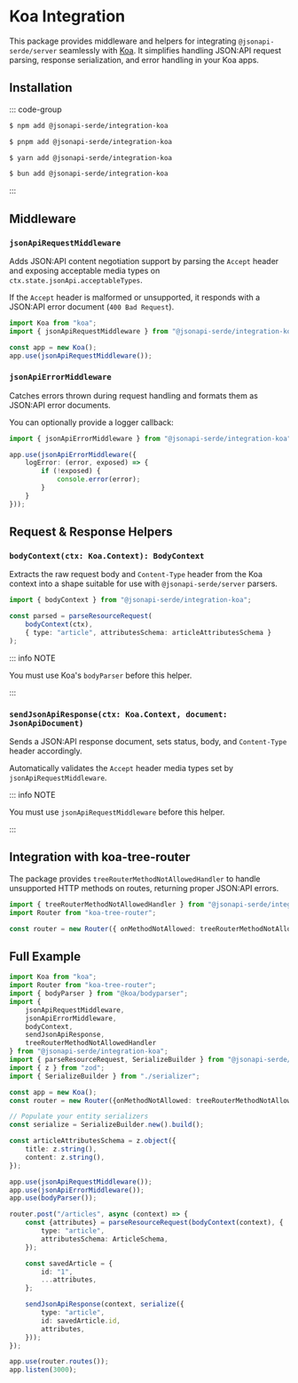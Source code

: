 # Koa Integration

This package provides middleware and helpers for integrating `@jsonapi-serde/server` seamlessly with 
[Koa](https://koajs.com/). It simplifies handling JSON:API request parsing, response serialization, and error handling
in your Koa apps.

## Installation

::: code-group

```sh [npm]
$ npm add @jsonapi-serde/integration-koa
```

```sh [pnpm]
$ pnpm add @jsonapi-serde/integration-koa
```

```sh [yarn]
$ yarn add @jsonapi-serde/integration-koa
```

```sh [bun]
$ bun add @jsonapi-serde/integration-koa
```

:::

## Middleware

### `jsonApiRequestMiddleware`

Adds JSON:API content negotiation support by parsing the `Accept` header and exposing acceptable media types on
`ctx.state.jsonApi.acceptableTypes`.

If the `Accept` header is malformed or unsupported, it responds with a JSON:API error document (`400 Bad Request`).

```ts
import Koa from "koa";
import { jsonApiRequestMiddleware } from "@jsonapi-serde/integration-koa";

const app = new Koa();
app.use(jsonApiRequestMiddleware());
```

### `jsonApiErrorMiddleware`

Catches errors thrown during request handling and formats them as JSON:API error documents.

You can optionally provide a logger callback:

```ts
import { jsonApiErrorMiddleware } from "@jsonapi-serde/integration-koa";

app.use(jsonApiErrorMiddleware({
    logError: (error, exposed) => {
        if (!exposed) {
            console.error(error);
        }
    }
}));
```

## Request & Response Helpers

### `bodyContext(ctx: Koa.Context): BodyContext`

Extracts the raw request body and `Content-Type` header from the Koa context into a shape suitable for use with
`@jsonapi-serde/server` parsers.

```ts
import { bodyContext } from "@jsonapi-serde/integration-koa";

const parsed = parseResourceRequest(
    bodyContext(ctx),
    { type: "article", attributesSchema: articleAttributesSchema }
);
```

::: info NOTE

You must use Koa's `bodyParser` before this helper.

:::

### `sendJsonApiResponse(ctx: Koa.Context, document: JsonApiDocument)`

Sends a JSON:API response document, sets status, body, and `Content-Type` header accordingly.

Automatically validates the `Accept` header media types set by `jsonApiRequestMiddleware`.

::: info NOTE

You must use `jsonApiRequestMiddleware` before this helper.

:::

## Integration with koa-tree-router

The package provides `treeRouterMethodNotAllowedHandler` to handle unsupported HTTP methods on routes, returning proper
JSON:API errors.

```ts
import { treeRouterMethodNotAllowedHandler } from "@jsonapi-serde/integration-koa/tree-router";
import Router from "koa-tree-router";

const router = new Router({ onMethodNotAllowed: treeRouterMethodNotAllowedHandler });
```

## Full Example

```ts
import Koa from "koa";
import Router from "koa-tree-router";
import { bodyParser } from "@koa/bodyparser";
import {
    jsonApiRequestMiddleware,
    jsonApiErrorMiddleware,
    bodyContext,
    sendJsonApiResponse,
    treeRouterMethodNotAllowedHandler
} from "@jsonapi-serde/integration-koa";
import { parseResourceRequest, SerializeBuilder } from "@jsonapi-serde/server";
import { z } from "zod";
import { SerializeBuilder } from "./serializer";

const app = new Koa();
const router = new Router({onMethodNotAllowed: treeRouterMethodNotAllowedHandler});

// Populate your entity serializers
const serialize = SerializeBuilder.new().build();

const articleAttributesSchema = z.object({
    title: z.string(),
    content: z.string(),
});

app.use(jsonApiRequestMiddleware());
app.use(jsonApiErrorMiddleware());
app.use(bodyParser());

router.post("/articles", async (context) => {
    const {attributes} = parseResourceRequest(bodyContext(context), {
        type: "article",
        attributesSchema: ArticleSchema,
    });

    const savedArticle = {
        id: "1",
        ...attributes,
    };

    sendJsonApiResponse(context, serialize({
        type: "article",
        id: savedArticle.id,
        attributes,
    }));
});

app.use(router.routes());
app.listen(3000);
```
